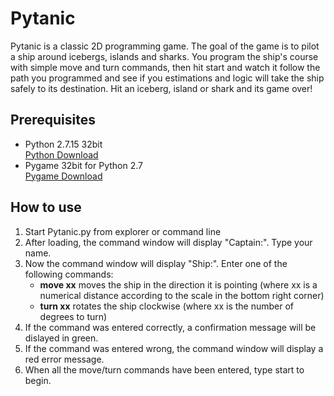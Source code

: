 # Pytanic

Pytanic is a classic 2D programming game. The goal of the game is to pilot a ship around icebergs, islands and sharks. You program the ship's course with simple move and turn commands, then hit start and watch it follow the path you programmed and see if you estimations and logic will take the ship safely to its destination. Hit an iceberg, island or shark and its game over!

## Prerequisites

* Python 2.7.15 32bit  
[Python Download](https://www.python.org/downloads/release/python-2715/)  
* Pygame 32bit for Python 2.7  
[Pygame Download](http://pygame.org/ftp/pygame-1.9.2a0.win32-py2.7.msi)  
  

## How to use

1. Start Pytanic.py from explorer or command line
1. After loading, the command window will display "Captain:". Type your name.
1. Now the command window will display "Ship:". Enter one of the following commands:
   * **move xx** moves the ship in the direction it is pointing (where xx is a numerical distance according to the scale in the bottom right corner)
   * **turn xx** rotates the ship clockwise (where xx is the number of degrees to turn)
1. If the command was entered correctly, a confirmation message will be dislayed in green.
1. If the command was entered wrong, the command window will display a red error message.
1. When all the move/turn commands have been entered, type start to begin.